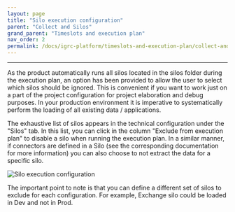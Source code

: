 ```yaml
---
layout: page
title: "Silo execution configuration"
parent: "Collect and Silos"
grand_parent: "Timeslots and execution plan"
nav_order: 2
permalink: /docs/igrc-platform/timeslots-and-execution-plan/collect-and-sillos/silo-execution-configuration/
---
```

---

As the product automatically runs all silos located in the silos folder during the execution plan, an option has been provided to allow the user to select which silos should be ignored. This is convenient if you want to work just on a part of the project configuration for project elaboration and debug purposes. In your production environment it is imperative to systematically perform the loading of all existing data / applications.     

The exhaustive list of silos appears in the technical configuration under the "Silos" tab. In this list, you can click in the column "Exclude from execution plan" to disable a silo when running the execution plan. In a similar manner, if connectors are defined in a Silo (see the corresponding documentation for more information) you can also choose to not extract the data for a specific silo.     

![Silo execution configuration](igrc-platform/timeslots-and-execution-plan/collecte-et-silos/images/technicalConfigurationSilo.png "Silo execution configuration")    

The important point to note is that you can define a different set of silos to exclude for each configuration. For example, Exchange silo could be loaded in Dev and not in Prod.  
